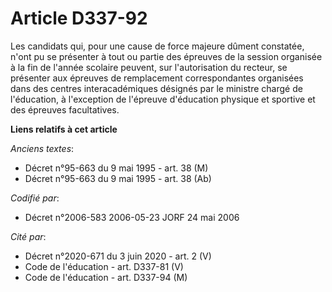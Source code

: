 # Article D337-92

Les candidats qui, pour une cause de force majeure dûment constatée, n'ont pu se présenter à tout ou partie des épreuves de
la session organisée à la fin de l'année scolaire peuvent, sur l'autorisation du recteur, se présenter aux épreuves de
remplacement correspondantes organisées dans des centres interacadémiques désignés par le ministre chargé de l'éducation, à
l'exception de l'épreuve d'éducation physique et sportive et des épreuves facultatives.

**Liens relatifs à cet article**

_Anciens textes_:

  - Décret n°95-663 du 9 mai 1995 - art. 38 (M)
  - Décret n°95-663 du 9 mai 1995 - art. 38 (Ab)

_Codifié par_:

  - Décret n°2006-583 2006-05-23 JORF 24 mai 2006

_Cité par_:

  - Décret n°2020-671 du 3 juin 2020 - art. 2 (V)
  - Code de l'éducation - art. D337-81 (V)
  - Code de l'éducation - art. D337-94 (M)
